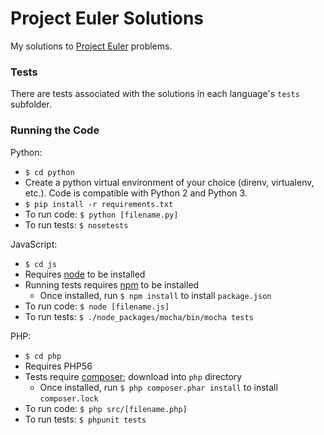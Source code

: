 # Project Euler Solutions

My solutions to [Project Euler](https://projecteuler.net/archives) problems.

### Tests

There are tests associated with the solutions in each language's `tests` subfolder.


### Running the Code

Python:
 * `$ cd python`
 * Create a python virtual environment of your choice (direnv, virtualenv, etc.). Code is compatible with Python 2 and Python 3.
 * `$ pip install -r requirements.txt`
 * To run code: `$ python [filename.py]`
 * To run tests: `$ nosetests`


JavaScript:
 * `$ cd js`
 * Requires [node](https://nodejs.org/) to be installed
 * Running tests requires [npm](https://www.npmjs.com/) to be installed
   * Once installed, run `$ npm install` to install `package.json`
 * To run code: `$ node [filename.js]`
 * To run tests: `$ ./node_packages/mocha/bin/mocha tests`


PHP:
 * `$ cd php`
 * Requires PHP56
 * Tests require [composer](https://getcomposer.org/download/); download into `php` directory
   * Once installed, run `$ php composer.phar install` to install `composer.lock`
 * To run code: `$ php src/[filename.php]`
 * To run tests: `$ phpunit tests`
